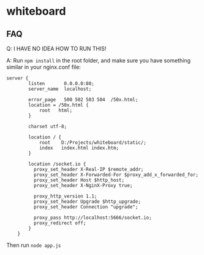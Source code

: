 whiteboard
==========


FAQ
---

Q: I HAVE NO IDEA HOW TO RUN THIS!


A: Run `npm install` in the root folder, and make sure you have something similar in your nginx.conf file:
```
server {
        listen       0.0.0.0:80;
        server_name  localhost;

        error_page   500 502 503 504  /50x.html;
        location = /50x.html {
            root   html;
        }

        charset utf-8;

        location / {
            root    D:/Projects/whiteboard/static/;
            index   index.html index.htm;
        }

        location /socket.io {
          proxy_set_header X-Real-IP $remote_addr;
          proxy_set_header X-Forwarded-For $proxy_add_x_forwarded_for;
          proxy_set_header Host $http_host;
          proxy_set_header X-NginX-Proxy true;

          proxy_http_version 1.1;
          proxy_set_header Upgrade $http_upgrade;
          proxy_set_header Connection "upgrade";

          proxy_pass http://localhost:5666/socket.io;
          proxy_redirect off;
        }
    }
```

Then run ```node app.js```